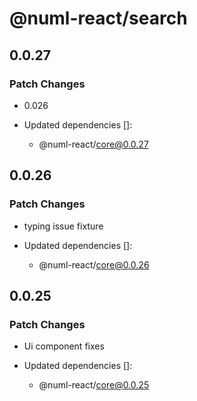 # @numl-react/search

## 0.0.27

### Patch Changes

- 0.026

- Updated dependencies []:
  - @numl-react/core@0.0.27

## 0.0.26

### Patch Changes

- typing issue fixture

- Updated dependencies []:
  - @numl-react/core@0.0.26

## 0.0.25

### Patch Changes

- Ui component fixes

- Updated dependencies []:
  - @numl-react/core@0.0.25
